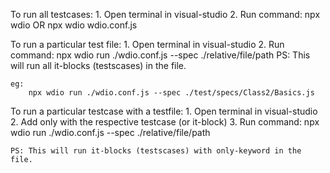 To run all testcases:
    1. Open terminal in visual-studio
    2. Run command:
            npx wdio
        OR
            npx wdio wdio.conf.js

To run a particular test file:
    1. Open terminal in visual-studio
    2. Run command:
        npx wdio run ./wdio.conf.js --spec ./relative/file/path
    PS: This will run all it-blocks (testscases) in the file.

    eg:
        npx wdio run ./wdio.conf.js --spec ./test/specs/Class2/Basics.js 

To run a particular testcase with a testfile:
    1. Open terminal in visual-studio
    2. Add only with the respective testcase (or it-block)
    3. Run command:
        npx wdio run ./wdio.conf.js --spec ./relative/file/path
    
    PS: This will run it-blocks (testscases) with only-keyword in the file.